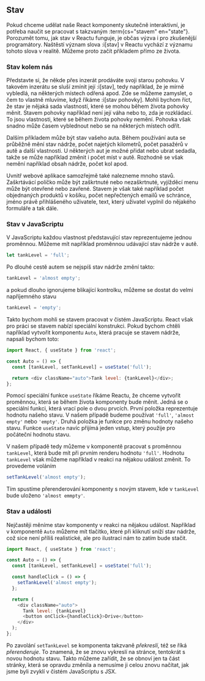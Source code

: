 ## Stav

Pokud chceme udělat naše React komponenty skutečně interaktivní, je potřeba naučit se pracovat s takzvaným :term{cs="stavem" en="state"}. Porozumět tomu, jak stav v Reactu funguje, je občas výzva i pro zkušenější programátory. Naštěstí význam slova :i[stav] v Reactu vychází z významu tohoto slova v realitě. Můžeme proto začít příkladem přímo ze života.

### Stav kolem nás

Představte si, že někde přes inzerát prodáváte svoji starou pohovku. V takovém inzerátu se sluší zmínit její :i[stav], tedy například, že je mírně vybledlá, na některých místech odřená apod. Zde se můžeme zamyslet, o čem to vlastně mluvíme, když říkáme :i[stav pohovky]. Mohli bychom říct, že stav je nějaká sada vlastností, které se mohou během života pohovky měnit. Stavem pohovky například není její váha nebo to, zda je rozkládací. To jsou vlastnosti, které se během života pohovky nemění. Pohovka však snadno může časem vyblednout nebo se na některých místech odřít.

Dalším příkladem může být stav vašeho auta. Během používání auta se průběžně mění stav nádrže, počet najetých kilometrů, počet pasažérů v autě a další vlastnosti. U některých aut je možné přidat nebo ubrat sedadla, takže se může například změnit i počet míst v autě. Rozhodně se však nemění například obsah nádrže, počet kol apod.

Uvnitř webové aplikace samozřejmě také nalezneme mnoho stavů. Zaškrtávácí políčko může být zaškrtnuté nebo nezaškrtnuté, vyjížděcí menu může být otevřené nebo zavřené. Stavem je však také například počet objednaných produktů v košíku, počet nepřečtených emailů ve schránce, jméno právě přihlášeného uživatele, text, který uživatel vyplnil do nějakého formuláře a tak dále.

### Stav v JavaScriptu

V JavaScriptu každou vlastnost představující stav reprezentujeme jednou proměnnou. Můžeme mít například proměnnou udávající stav nádrže v autě.

```js
let tankLevel = 'full';
```

Po dlouhé cestě autem se nejspíš stav nádrže změní takto:

```js
tankLevel = 'almost empty';
```

a pokud dlouho ignorujeme blikající kontrolku, můžeme se dostat do velmi napříjemného stavu

```js
tankLevel = 'empty';
```

Takto bychom mohli se stavem pracovat v čistém JavaScriptu. React však pro práci se stavem nabízí speciální konstrukci. Pokud bychom chtěli například vytvořit komponentu `Auto`, která pracuje se stavem nádrže, napsali bychom toto:

```js
import React, { useState } from 'react';

const Auto = () => {
  const [tankLevel, setTankLevel] = useState('full');

  return <div className="auto">Tank level: {tankLevel}</div>;
};
```

Pomocí speciální funkce `useState` říkáme Reactu, že chceme vytvořit proměnnou, která se během života komponenty bude měnit. Jedná se o speciální funkci, která vrací pole o dvou prvcích. První položka reprezentuje hodnotu našeho stavu. V našem případě budeme používat `'full'`, `'almost empty'` nebo `'empty'`. Druhá položka je funkce pro změnu hodnoty našeho stavu. Funkce `useState` navíc přijímá jeden vstup, který použije pro počáteční hodnotu stavu.

V našem případě tedy můžeme v komponentě pracovat s proměnnou `tankLevel`, která bude mít při prvním renderu hodnotu `'full'`. Hodnotu `tankLevel` však můžeme například v reakci na nějakou událost změnit. To provedeme voláním

```js
setTankLevel('almost empty');
```

Tím spustíme přerenderování komponenty s novým stavem, kde v `tankLevel` bude uloženo `'almost emmpty'`.

### Stav a události

Nejčastěji měníme stav komponenty v reakci na nějakou událost. Například v komponentě `Auto` můžeme mít tlačítko, které při kliknutí sníží stav nádrže, což sice není příliš realistické, ale pro ilustraci nám to zatím bude stačit.

```js
import React, { useState } from 'react';

const Auto = () => {
  const [tankLevel, setTankLevel] = useState('full');

  const handleClick = () => {
    setTankLevel('almost empty');
  };

  return (
    <div className="auto">
      Tank level: {tankLevel}
      <button onClick={handleClick}>Drive</button>
    </div>
  );
};
```

Po zavolání `setTankLevel` se komponenta takzvaně _překreslí_, též se říká _přerenderuje_. To znamená, že se znovu vykreslí na stránce, tentokrát s novou hodnotu stavu. Takto můžeme zařídit, že se obnoví jen ta část stránky, která se opravdu změnila a nemusíme ji celou znovu načítat, jak jsme byli zvyklí v čistém JavaScriptu s JSX.
